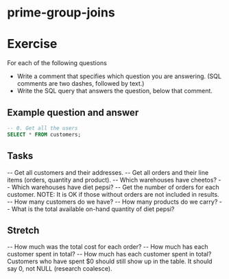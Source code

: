 # prime-group-joins

# Exercise

For each of the following questions

* Write a comment that specifies which question you are answering. (SQL comments are two dashes, followed by text.)
* Write the SQL query that answers the question, below that comment.


## Example question and answer

```SQL
-- 0. Get all the users
SELECT * FROM customers;
```

## Tasks
-- Get all customers and their addresses.
-- Get all orders and their line items (orders, quantity and product).
-- Which warehouses have cheetos?
-- Which warehouses have diet pepsi?
-- Get the number of orders for each customer. NOTE: It is OK if those without orders are not included in results.
-- How many customers do we have?
-- How many products do we carry?
-- What is the total available on-hand quantity of diet pepsi?

## Stretch
-- How much was the total cost for each order?
-- How much has each customer spent in total?
-- How much has each customer spent in total? Customers who have spent $0 should still show up in the table. It should say 0, not NULL (research coalesce).
